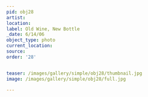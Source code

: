 ```yaml
---
pid: obj28
artist: 
location: 
label: Old Wine, New Bottle
_date: 6/14/06
object_type: photo
current_location: 
source: 
order: '28'


teaser: /images/gallery/simple/obj28/thumbnail.jpg
image: /images/gallery/simple/obj28/full.jpg
 
---
```

